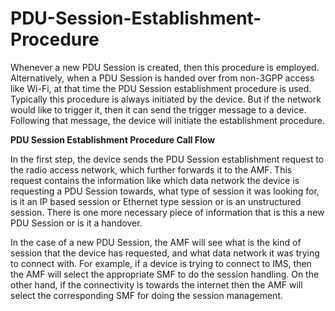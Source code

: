 # PDU-Session-Establishment-Procedure

Whenever a new PDU Session is created, then this procedure is employed. Alternatively, when a PDU Session is handed over from non-3GPP access like Wi-Fi, at that time the PDU Session establishment procedure is used. Typically this procedure is always initiated by the device. But if the network would like to trigger it, then it can send the trigger message to a device. Following that message, the device will initiate the establishment procedure.

**PDU Session Establishment Procedure Call Flow**

In the first step, the device sends the PDU Session establishment request to the radio access network, which further forwards it to the AMF. This request contains the information like which data network the device is requesting a PDU Session towards, what type of session it was looking for, is it an IP based session or Ethernet type session or is an unstructured session. There is one more necessary piece of information that is this a new PDU Session or is it a handover.

In the case of a new PDU Session, the AMF will see what is the kind of session that the device has requested, and what data network it was trying to connect with. For example, if a device is trying to connect to IMS, then the AMF will select the appropriate SMF to do the session handling. On the other hand, if the connectivity is towards the internet then the AMF will select the corresponding SMF for doing the session management. 

